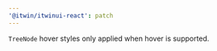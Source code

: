 ```yaml
---
'@itwin/itwinui-react': patch
---
```


`TreeNode` hover styles only applied when hover is supported.
